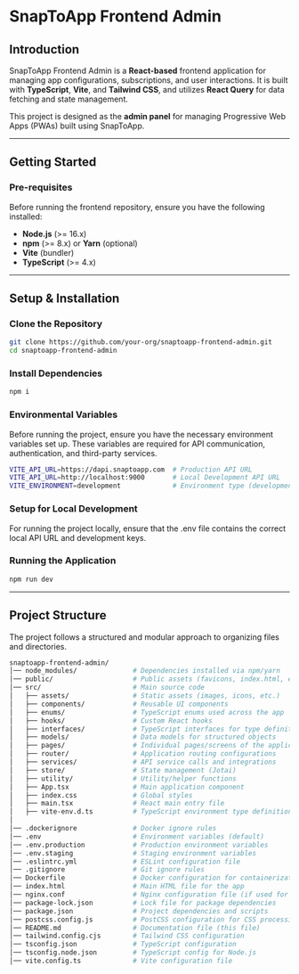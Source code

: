 # **SnapToApp Frontend Admin**

## **Introduction**
SnapToApp Frontend Admin is a **React-based** frontend application for managing app configurations, subscriptions, and user interactions. It is built with **TypeScript**, **Vite**, and **Tailwind CSS**, and utilizes **React Query** for data fetching and state management.

This project is designed as the **admin panel** for managing Progressive Web Apps (PWAs) built using SnapToApp.

---

## **Getting Started**

### **Pre-requisites**
Before running the frontend repository, ensure you have the following installed:

- **Node.js** (>= 16.x)
- **npm** (>= 8.x) or **Yarn** (optional)
- **Vite** (bundler)
- **TypeScript** (>= 4.x)

---

## **Setup & Installation**

### **Clone the Repository**
```sh
git clone https://github.com/your-org/snaptoapp-frontend-admin.git
cd snaptoapp-frontend-admin
```

### **Install Dependencies**
```sh
npm i
```

### **Environmental Variables**
Before running the project, ensure you have the necessary environment variables set up. These variables are required for API communication, authentication, and third-party services.
```sh
VITE_API_URL=https://dapi.snaptoapp.com  # Production API URL
VITE_API_URL=http://localhost:9000       # Local Development API URL
VITE_ENVIRONMENT=development             # Environment type (development/staging/production)
```
### **Setup for Local Development**
For running the project locally, ensure that the .env file contains the correct local API URL and development keys.

### **Running the Application**
```sh
npm run dev
```

---

## **Project Structure**
The project follows a structured and modular approach to organizing files and directories.

```sh
snaptoapp-frontend-admin/
│── node_modules/              # Dependencies installed via npm/yarn
│── public/                    # Public assets (favicons, index.html, etc.)
│── src/                       # Main source code
│   ├── assets/                # Static assets (images, icons, etc.)
│   ├── components/            # Reusable UI components
│   ├── enums/                 # TypeScript enums used across the app
│   ├── hooks/                 # Custom React hooks
│   ├── interfaces/            # TypeScript interfaces for type definitions
│   ├── models/                # Data models for structured objects
│   ├── pages/                 # Individual pages/screens of the application
│   ├── router/                # Application routing configurations
│   ├── services/              # API service calls and integrations
│   ├── store/                 # State management (Jotai)
│   ├── utility/               # Utility/helper functions
│   ├── App.tsx                # Main application component
│   ├── index.css              # Global styles
│   ├── main.tsx               # React main entry file
│   ├── vite-env.d.ts          # TypeScript environment type definitions
│
│── .dockerignore              # Docker ignore rules
│── .env                       # Environment variables (default)
│── .env.production            # Production environment variables
│── .env.staging               # Staging environment variables
│── .eslintrc.yml              # ESLint configuration file
│── .gitignore                 # Git ignore rules
│── Dockerfile                 # Docker configuration for containerization
│── index.html                 # Main HTML file for the app
│── nginx.conf                 # Nginx configuration file (if used for deployment)
│── package-lock.json          # Lock file for package dependencies
│── package.json               # Project dependencies and scripts
│── postcss.config.js          # PostCSS configuration for CSS processing
│── README.md                  # Documentation file (this file)
│── tailwind.config.cjs        # Tailwind CSS configuration
│── tsconfig.json              # TypeScript configuration
│── tsconfig.node.json         # TypeScript config for Node.js
│── vite.config.ts             # Vite configuration file
```

